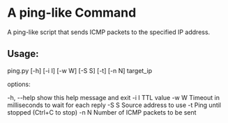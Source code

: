 # A ping-like Command

A ping-like script that sends ICMP packets to the specified IP address.

## Usage:

ping.py [-h] [-i I] [-w W] [-S S] [-t] [-n N] target_ip

options:

-h, --help  show this help message and exit
-i I        TTL value
-w W        Timeout in milliseconds to wait for each reply
-S S        Source address to use
-t          Ping until stopped (Ctrl+C to stop)
-n N        Number of ICMP packets to be sent
